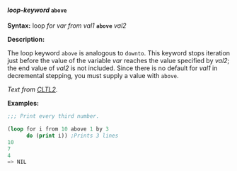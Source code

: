 #### <em>loop-keyword</em> <strong>`above`</strong>

**Syntax:** loop *for var from val1* <strong>`above`</strong> *val2*

**Description:**

The loop keyword `above` is analogous to `downto`. This keyword stops iteration just before the value of the variable *var* reaches the value specified by *val2*; the end value of *val2* is not included. Since there is no default for *val1* in decremental stepping, you must supply a value with `above`.

*Text from [CLTL2](http://www.cs.cmu.edu/Groups/AI/html/cltl/clm/node244.html)*.

**Examples:**

```lisp
;;; Print every third number.

(loop for i from 10 above 1 by 3
      do (print i)) ;Prints 3 lines
10
7
4
=> NIL
```
